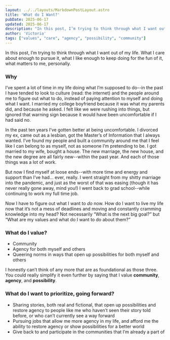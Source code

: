 ```yaml
---
layout: ../../layouts/MarkdownPostLayout.astro
title: 'What do I Want?'
pubDate: 2025-06-17
updated: 2025-06-17
description: "In this post, I’m trying to think through what I want out of my life. What I care about enough to pursue it, what I like enough to keep doing for the fun of it, what matters to me, personally."
author: 'Victoria'
tags: ["values", "care", "agency", "possibility", "community"]
---
```

In this post, I’m trying to think through what I want out of my life. What I care about enough to pursue it, what I like enough to keep doing for the fun of it, what matters to me, personally.

### Why

I’ve spent a lot of time in my life doing what I’m supposed to do--in the past I have tended to look to culture (read: the internet) and the people around me to figure out what to do, instead of paying attention to myself and doing what I want. I married my college boyfriend because it was what my parents did, and because he asked. I felt like we were rushing into things, but ignored that warning sign because it would have been uncomfortable if I had said no. 

In the past ten years I’ve gotten better at being uncomfortable. I divorced my ex, came out as a lesbian, got the Master’s of Information that I always wanted. I’ve found my people and built a community around me that I feel like I can belong to as myself, not as someone I’m pretending to be. I got married to my wife, bought a house. The new marriage, the new house, and the new degree are all fairly new--within the past year. And each of those things was a lot of work.

But now I find myself at loose ends--with more time and energy and support than I’ve had… ever, really. I went straight from my shitty marriage into the pandemic, and just as the worst of that was easing (though it has never really gone away, mind you!) I went back to grad school--while continuing to work my full time job.

Now I have to figure out what I want to _do_ now. How do I want to live my life now that it’s not a mess of deadlines and moving and constantly cramming knowledge into my head? Not necessarily “What is the next big goal?” but “What are my values and what do I want to do about them?”

### What do I value?

- Community
- Agency for both myself and others
- Queering norms in ways that open up possibilities for both myself and others

I honestly can’t think of any more that are as foundational as those three. You could really simplify it even further by saying that I value **community**, **agency**, and **possibility**.

### What do I want to prioritize, going forward?

- Sharing stories, both real and fictional, that open up possibilities and restore agency to people like me who haven’t seen their story told before, or who can’t currently see a way forward
- Pursuing jobs that allow me more agency in my life, and afford me the ability to restore agency or show possibilities for a better world
- Give back to and participate in the communities that I’m already a part of
